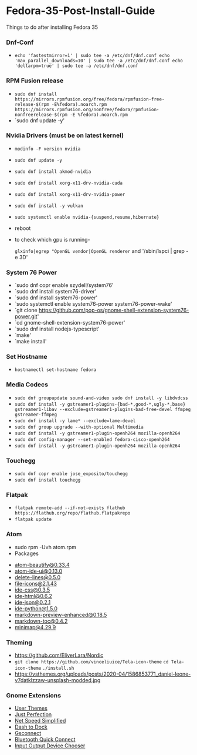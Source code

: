 # Fedora-35-Post-Install-Guide
Things to do after installing Fedora 35
### Dnf-Conf

* `echo 'fastestmirror=1' | sudo tee -a /etc/dnf/dnf.conf echo 'max_parallel_downloads=10' | sudo tee -a /etc/dnf/dnf.conf echo 'deltarpm=true' | sudo tee -a /etc/dnf/dnf.conf`

### RPM Fusion release

* `sudo dnf install https://mirrors.rpmfusion.org/free/fedora/rpmfusion-free-release-$(rpm -E%fedora).noarch.rpm https://mirrors.rpmfusion.org/nonfree/fedora/rpmfusion-nonfreerelease-$(rpm -E %fedora).noarch.rpm`
* `sudo dnf update -y'


### Nvidia Drivers (must be on latest kernel)

* `modinfo -F version nvidia`
* `sudo dnf update -y`
* `sudo dnf install akmod-nvidia`
* `sudo dnf install xorg-x11-drv-nvidia-cuda`
* `sudo dnf install xorg-x11-drv-nvidia-power`
* `sudo dnf install -y vulkan`
* `sudo systemctl enable nvidia-{suspend,resume,hibernate}`
* reboot
* to check which gpu is running-

  `glxinfo|egrep "OpenGL vendor|OpenGL renderer`
   and
   '/sbin/lspci | grep -e 3D'

### System 76 Power

* `sudo dnf copr enable szydell/system76'
* `sudo dnf install system76-driver'
* `sudo dnf install system76-power'
* `sudo systemctl enable system76-power system76-power-wake'
* `git clone https://github.com/pop-os/gnome-shell-extension-system76-power.git'
* `cd gnome-shell-extension-system76-power'
* `sudo dnf install nodejs-typescript'
* `make'
* `make install'

### Set Hostname

* `hostnamectl set-hostname fedora`


### Media Codecs

* `sudo dnf groupupdate sound-and-video sudo dnf install -y libdvdcss`
* `sudo dnf install -y gstreamer1-plugins-{bad-*,good-*,ugly-*,base} gstreamer1-libav --exclude=gstreamer1-plugins-bad-free-devel ffmpeg gstreamer-ffmpeg `
* `sudo dnf install -y lame* --exclude=lame-devel `
* `sudo dnf group upgrade --with-optional Multimedia`
* `sudo dnf install -y gstreamer1-plugin-openh264 mozilla-openh264`
* `sudo dnf config-manager --set-enabled fedora-cisco-openh264`
* `sudo dnf install -y gstreamer1-plugin-openh264 mozilla-openh264`

### Touchegg

* `sudo dnf copr enable jose_exposito/touchegg`
* `sudo dnf install touchegg`

### Flatpak

* `flatpak remote-add --if-not-exists flathub https://flathub.org/repo/flathub.flatpakrepo`
* `flatpak update`

### Atom

* sudo rpm -Uvh atom.rpm
* Packages
- atom-beautify@0.33.4
- atom-ide-ui@0.13.0
- delete-lines@0.5.0
- file-icons@2.1.43
- ide-css@0.3.5
- ide-html@0.6.2
- ide-json@0.2.1
- ide-python@1.5.0
- markdown-preview-enhanced@0.18.5
- markdown-toc@0.4.2
- minimap@4.29.9

### Theming

* https://github.com/EliverLara/Nordic
* `git clone https://github.com/vinceliuice/Tela-icon-theme`
  `cd Tela-icon-theme`
  `./install.sh`
* https://vsthemes.org/uploads/posts/2020-04/1586853771_daniel-leone-v7datklzzaw-unsplash-modded.jpg

### Gnome Extensions

* [User Themes](https://extensions.gnome.org/extension/19/user-themes/)
* [Just Perfection](https://extensions.gnome.org/extension/3843/just-perfection/)
* [Net Speed Simplified](https://extensions.gnome.org/extension/3724/net-speed-simplified/)
* [Dash to Dock](https://extensions.gnome.org/extension/307/dash-to-dock/)
* [Gsconnect](https://extensions.gnome.org/extension/1319/gsconnect/)
* [Bluetooth Quick Connect](https://extensions.gnome.org/extension/1401/bluetooth-quick-connect/)
* [Input Output Device Chooser](https://github.com/mmalafaia/gse-sound-output-device-chooser/tree/patch-1)


